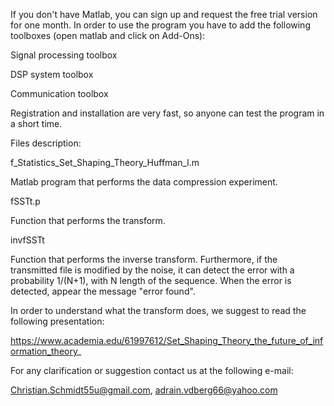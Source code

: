 If you don't have Matlab, you can sign up and request the free trial version for one month. In order to use the program you have to add the following toolboxes (open matlab and click on Add-Ons):

Signal processing toolbox

DSP system toolbox

Communication toolbox

Registration and installation are very fast, so anyone can test the program in a short time.

Files description:

f_Statistics_Set_Shaping_Theory_Huffman_l.m

Matlab program that performs the data compression experiment.


fSSTt.p

Function that performs the transform.


invfSSTt

Function that performs the inverse transform. Furthermore, if the transmitted file is modified by the noise, it can detect the error with a probability 1/(N+1), with N length of the sequence. When the error is detected, appear the message "error found".


In order to understand what the transform does, we suggest to read the following presentation:

https://www.academia.edu/61997612/Set_Shaping_Theory_the_future_of_information_theory_

For any clarification or suggestion contact us at the following e-mail:

Christian.Schmidt55u@gmail.com, adrain.vdberg66@yahoo.com
